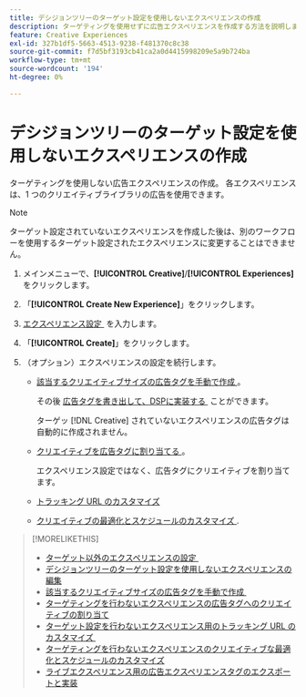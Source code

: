 ```yaml
---
title: デシジョンツリーのターゲット設定を使用しないエクスペリエンスの作成
description: ターゲティングを使用せずに広告エクスペリエンスを作成する方法を説明します。
feature: Creative Experiences
exl-id: 327b1df5-5663-4513-9238-f481370c8c38
source-git-commit: f7d5bf3193cb41ca2a0d4415998209e5a9b724ba
workflow-type: tm+mt
source-wordcount: '194'
ht-degree: 0%

---
```


# デシジョンツリーのターゲット設定を使用しないエクスペリエンスの作成

ターゲティングを使用しない広告エクスペリエンスの作成。 各エクスペリエンスは、1 つのクリエイティブライブラリの広告を使用できます。

>[!NOTE]
>
> ターゲット設定されていないエクスペリエンスを作成した後は、別のワークフローを使用するターゲット設定されたエクスペリエンスに変更することはできません。

1. メインメニューで、**[!UICONTROL Creative]**/**[!UICONTROL Experiences]** をクリックします。

1. 「**[!UICONTROL Create New Experience]**」をクリックします。

1. [&#x200B; エクスペリエンス設定 &#x200B;](experience-settings-no-targeting.md) を入力します。

1. 「**[!UICONTROL Create]**」をクリックします。

1. （オプション）エクスペリエンスの設定を続行します。

   * [&#x200B; 該当するクリエイティブサイズの広告タグを手動で作成 &#x200B;](experience-tag-create-manually.md)。

     その後 [&#x200B; 広告タグを書き出して、DSPに実装する &#x200B;](/help/creative/experiences/experience-tag-export.md) ことができます。

     ターゲッ [!DNL Creative] されていないエクスペリエンスの広告タグは自動的に作成されません。

   * [&#x200B; クリエイティブを広告タグに割り当てる &#x200B;](experience-tag-assign-creatives.md)。

     エクスペリエンス設定ではなく、広告タグにクリエイティブを割り当てます。

   * [トラッキング URL のカスタマイズ](experience-tracking-urls-no-targeting.md)

   * [&#x200B; クリエイティブの最適化とスケジュールのカスタマイズ &#x200B;](experience-optimization-scheduling-no-targeting.md).

>[!MORELIKETHIS]
>
>* [&#x200B; ターゲット以外のエクスペリエンスの設定 &#x200B;](experience-settings-no-targeting.md)
>* [&#x200B; デシジョンツリーのターゲット設定を使用しないエクスペリエンスの編集 &#x200B;](experience-edit-no-targeting.md)
>* [&#x200B; 該当するクリエイティブサイズの広告タグを手動で作成 &#x200B;](/help/creative/experiences/experience-tag-create-manually.md)
>* [&#x200B; ターゲティングを行わないエクスペリエンスの広告タグへのクリエイティブの割り当て &#x200B;](experience-tag-assign-creatives.md)
>* [&#x200B; ターゲット設定を行わないエクスペリエンス用のトラッキング URL のカスタマイズ &#x200B;](/help/creative/experiences/experience-tracking-urls-no-targeting.md)
>* [&#x200B; ターゲティングを行わないエクスペリエンスのクリエイティブな最適化とスケジュールのカスタマイズ &#x200B;](/help/creative/experiences/experience-optimization-scheduling-no-targeting.md)
>* [&#x200B; ライブエクスペリエンス用の広告エクスペリエンスタグのエクスポートと実装 &#x200B;](/help/creative/experiences/experience-tag-export.md)
